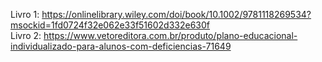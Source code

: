Livro 1: https://onlinelibrary.wiley.com/doi/book/10.1002/9781118269534?msockid=1fd0724f32e062e33f51602d332e630f <br/>
Livro 2: https://www.vetoreditora.com.br/produto/plano-educacional-individualizado-para-alunos-com-deficiencias-71649

